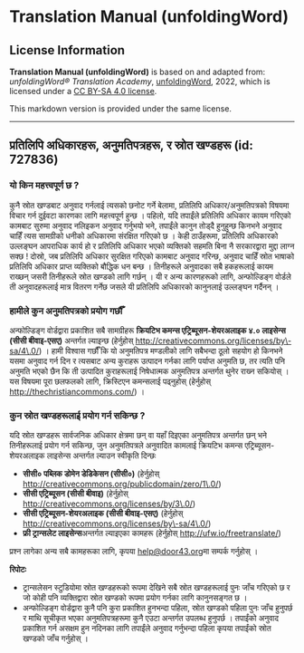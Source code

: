 # Translation Manual (unfoldingWord)

## License Information

**Translation Manual (unfoldingWord)** is based on and adapted from: _unfoldingWord® Translation Academy_, [unfoldingWord](https://unfoldingword.org/utw), 2022, which is licensed under a [CC BY-SA 4.0 license](https://creativecommons.org/licenses/by-sa/4.0/legalcode.en).

This markdown version is provided under the same license.



--------------------------------

## प्रतिलिपि अधिकारहरू, अनुमतिपत्रहरू, र स्रोत खण्‍डहरू (id: 727836)

### यो किन महत्त्वपूर्ण छ ?

कुनै स्रोत खण्‍डबाट अनुवाद गर्नलाई त्यसको छनोट गर्ने बेलामा, प्रतिलिपि अधिकार/अनुमतिपत्रको विषयमा विचार गर्न दुईवटा कारणका लागि महत्त्वपूर्ण हुन्छ । पहिलो, यदि तपाईंले प्रतिलिपि अधिकार कायम गरिएको कामबाट सुरुमा अनुवाद नलिइकन अनुवाद गर्नुभयो भने, तपाईंले कानुन तोड्दै हुनुहुन्छ किनभने अनुवाद चाहिँ त्यस सामग्रीको धनीको अधिकारमा संरक्षित गरिएको छ । केही ठाउँहरूमा, प्रतिलिपि अधिकारको उल्‍लङ्घन आपराधिक कार्य हो र प्रतिलिपि अधिकार भएको व्यक्तिको सहमति बिना नै सरकारद्वारा मुद्दा लाग्‍न सक्‍छ ! दोस्रो, जब प्रतिलिपि अधिकार सुरक्षित गरिएको कामबाट अनुवाद गरिन्छ, अनुवाद चाहिँ स्रोत भाषाको प्रतिलिपि अधिकार प्राप्‍त व्यक्तिको बौद्धिक धन बन्छ । तिनीहरूले अनुवादका सबै हकहरूलाई कायम राख्‍छन् जसरी तिनीहरूले स्रोत खण्‍डको लागि गर्छन् । यी र अन्य कारणहरूको लागि, अन्‍फोल्‍डिङ्ग वोर्डले ती अनुवादहरूलाई मात्र वितरण गर्नेछ जसले यी प्रतिलिपि अधिकारको कानुनलाई उल्‍लङ्घन गर्दैनन् ।

### हामीले कुन अनुमतिपत्रको प्रयोग गर्छौँ

अन्‍फोल्‍डिङ्ग वोर्डद्वारा प्रकाशित सबै सामग्रीहरू **क्रियटिभ कमन्स एट्रिब्यूसन\-शेयरअलाइक ४.० लाइसेन्स (सीसी बीवाइ\-एसए)** अन्तर्गत ल्याइन्छ (हेर्नुहोस् http://creativecommons.org/licenses/by\-sa/4\.0/) । हामी विश्‍वास गर्छौँ कि यो अनुमतिपत्र मण्‍डलीको लागि सबैभन्दा ठूलो सहयोग हो किनभने यसमा अनुवाद गर्न दिन र त्यसबाट अन्य कुराहरू उत्पादन गर्नका लागि पर्याप्‍त अनुमति छ, तर त्यति पनि अनुमति भएको छैन कि ती उत्पादित कुराहरूलाई निषेधात्मक अनुमतिपत्र अन्तर्गत थुनेर राख्‍न सकियोस् । यस विषयमा पूरा छलफलको लागि, क्रिस्‍टिएन कमन्सलाई पढ्नुहोस् (हेर्नुहोस् http://thechristiancommons.com/) ।

### कुन स्रोत खण्‍डहरूलाई प्रयोग गर्न सकिन्छ ?

यदि स्रोत खण्‍डहरू सार्वजनिक अधिकार क्षेत्रमा छन् वा यहाँ दिइएका अनुमतिपत्र अन्तर्गत छन् भने तिनीहरूलाई प्रयोग गर्न सकिन्छ, जुन अनुमतिपत्रले अनुवादित कामलाई क्रियटिभ कमन्स एट्रिब्यूसन\-शेयरअलाइक लाइसेन्स अन्तर्गत ल्याउन स्वीकृति दिन्छः

* **सीसी० पब्लिक डोमेन डेडिकेसन (सीसी०)** (हेर्नुहोस् http://creativecommons.org/publicdomain/zero/1\.0/)
* **सीसी एट्रिब्यूसन (सीसी बीवाइ)** (हेर्नुहोस् http://creativecommons.org/licenses/by/3\.0/)
* **सीसी एट्रिब्यूसन\-शेयरअलाइक (सीसी बीवाइ\-एसए)** (हेर्नुहोस् http://creativecommons.org/licenses/by\-sa/4\.0/)
* **फ्री ट्रान्सलेट लाइसेन्स**अन्तर्गत ल्याइएका कामहरू (हेर्नुहोस् http://ufw.io/freetranslate/)

प्रश्‍न लागेका अन्य सबै कामहरूका लागि, कृपया [help@door43\.org](mailto:help@door43.org)मा सम्पर्क गर्नुहोस् ।

**रिपोटः**

* ट्रान्सलेसन स्टुडियोमा स्रोत खण्‍डहरूको रूपमा देखिने सबै स्रोत खण्‍डहरूलाई पुनः जाँच गरिएको छ र जो कोही पनि व्यक्तिद्वारा स्रोत खण्‍डको रूपमा प्रयोग गर्नका लागि कानुनसङ्गत छ ।
* अन्‍फोल्‍डिङ्ग वोर्डद्वारा कुनै पनि कुरा प्रकाशित हुनभन्दा पहिला, स्रोत खण्‍डको पहिला पुनः जाँच हुनुपर्छ र माथि सूचीकृत भएका अनुमतिपत्रहरूमा कुनै एउटा अन्तर्गत उपलब्‍ध हुनुपर्छ । तपाईंको अनुवाद प्रकाशित गर्न असक्षम हुन नदिनका लागि तपाईंले अनुवाद गर्नुभन्दा पहिला कृपया तपाईंको स्रोत खण्‍डको जाँच गर्नुहोस् ।


